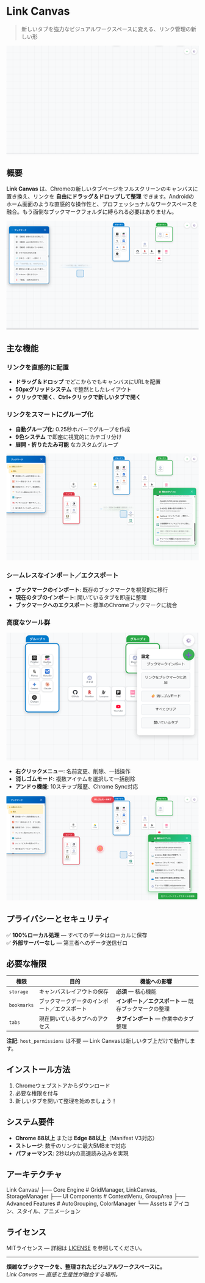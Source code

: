 # Link Canvas

> 新しいタブを強力なビジュアルワークスペースに変える、リンク管理の新しい形

![メイン画面](./screenshots/main-screen.png)

## 概要

**Link Canvas** は、Chromeの新しいタブページをフルスクリーンのキャンバスに置き換え、リンクを **自由にドラッグ＆ドロップして整理** できます。Androidのホーム画面のような直感的な操作性と、プロフェッショナルなワークスペースを融合。もう面倒なブックマークフォルダに縛られる必要はありません。

![ドラッグ＆ドロップ](./screenshots/drag-drop.png)

## 主な機能

### **リンクを直感的に配置**
- **ドラッグ＆ドロップ** でどこからでもキャンバスにURLを配置  
- **50pxグリッドシステム** で整然としたレイアウト  
- **クリックで開く**、**Ctrl+クリックで新しいタブで開く**  

### **リンクをスマートにグループ化**
- **自動グループ化**: 0.25秒ホバーでグループを作成  
- **9色システム** で即座に視覚的にカテゴリ分け  
- **展開・折りたたみ可能** なカスタムグループ  

![インポート例](./screenshots/import-example.png)

### **シームレスなインポート／エクスポート**
- **ブックマークのインポート**: 既存のブックマークを視覚的に移行  
- **現在のタブのインポート**: 開いているタブを即座に整理  
- **ブックマークへのエクスポート**: 標準のChromeブックマークに統合  

### **高度なツール群**
![コンテキストメニュー](./screenshots/context-menu.png)
- **右クリックメニュー**: 名前変更、削除、一括操作  
- **消しゴムモード**: 複数アイテムを選択して一括削除  
- **アンドゥ機能**: 10ステップ履歴、Chrome Sync対応  

![消しゴムモード](./screenshots/eraser-mode.png)

## プライバシーとセキュリティ

✅ **100%ローカル処理** — すべてのデータはローカルに保存  
✅ **外部サーバーなし** — 第三者へのデータ送信ゼロ  

## 必要な権限

| 権限         | 目的                               | 機能への影響                             |
|--------------|------------------------------------|-----------------------------------------|
| `storage`    | キャンバスレイアウトの保存           | **必須** — 核心機能                     |
| `bookmarks`  | ブックマークデータのインポート／エクスポート | **インポート／エクスポート** — 既存ブックマークの整理 |
| `tabs`       | 現在開いているタブへのアクセス       | **タブインポート** — 作業中のタブ整理     |

**注記**: `host_permissions` は不要 — Link Canvasは新しいタブ上だけで動作します。

## インストール方法

1. Chromeウェブストアからダウンロード  
2. 必要な権限を付与  
3. 新しいタブを開いて整理を始めましょう！  

## システム要件

- **Chrome 88以上** または **Edge 88以上**（Manifest V3対応）  
- **ストレージ**: 数千のリンクに最大5MBまで対応  
- **パフォーマンス**: 2秒以内の高速読み込みを実現  

## アーキテクチャ

Link Canvas/
├── Core Engine # GridManager, LinkCanvas, StorageManager
├── UI Components # ContextMenu, GroupArea
├── Advanced Features # AutoGrouping, ColorManager
└── Assets # アイコン、スタイル、アニメーション


## ライセンス

MITライセンス — 詳細は [LICENSE](./LICENSE) を参照してください。

---

**煩雑なブックマークを、整理されたビジュアルワークスペースに。**  
*Link Canvas — 直感と生産性が融合する場所。*

